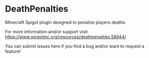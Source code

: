 # DeathPenalties
Minecraft Spigot plugin designed to penalize players deaths

For more information and/or support visit: https://www.spigotmc.org/resources/deathpenalties.58944/

You can submit issues here if you find a bug and/or want to request a feature!
